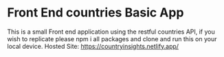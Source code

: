 # Front End countries Basic App

This is a small Front end application using the restful countries API, if you wish to replicate please npm i all packages and clone and run this on your local device. 
Hosted Site: https://countryinsights.netlify.app/

